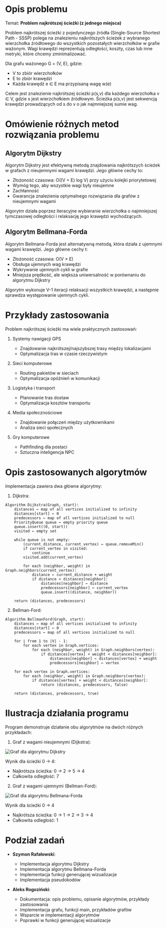 # Opis problemu

Temat: **Problem najkrótszej ścieżki (z jednego miejsca)**

Problem najkrótszej ścieżki z pojedynczego źródła (Single-Source Shortest Path - SSSP) polega na znalezieniu najkrótszych ścieżek z wybranego wierzchołka źródłowego do wszystkich pozostałych wierzchołków w grafie ważonym. Wagi krawędzi reprezentują odległości, koszty, czas lub inne metryki, które chcemy zminimalizować.

Dla grafu ważonego G = (V, E), gdzie:

-   V to zbiór wierzchołków
-   E to zbiór krawędzi
-   Każda krawędź e ∈ E ma przypisaną wagę w(e)

Celem jest znalezienie najkrótszej ścieżki p(s,v) dla każdego wierzchołka v ∈ V, gdzie s jest wierzchołkiem źródłowym. Ścieżka p(s,v) jest sekwencją krawędzi prowadzących od s do v o jak najmniejszej sumie wag.

# Omówienie różnych metod rozwiązania problemu

## Algorytm Dijkstry

Algorytm Dijkstry jest efektywną metodą znajdowania najkrótszych ścieżek w grafach z nieujemnymi wagami krawędzi. Jego główne cechy to:

-   Złożoność czasowa: O((V + E) log V) przy użyciu kolejki priorytetowej
-   Wymóg tego, aby wszystkie wagi były nieujemne
-   Zachłanność
-   Gwarancja znalezienia optymalnego rozwiązania dla grafów z nieujemnymi wagami

Algorytm działa poprzez iteracyjne wybieranie wierzchołka o najmniejszej tymczasowej odległości i relaksację jego krawędzi wychodzących.

## Algorytm Bellmana-Forda

Algorytm Bellmana-Forda jest alternatywną metodą, która działa z ujemnymi wagami krawędzi. Jego główne cechy t:

-   Złożoność czasowa: O(V × E)
-   Obsługa ujemnych wag krawędzi
-   Wykrywanie ujemnych cykli w grafie
-   Mniejsza prędkość, ale większa uniwersalność w porównaniu do algorytmu Dijkstry

Algorytm wykonuje V-1 iteracji relaksacji wszystkich krawędzi, a następnie sprawdza występowanie ujemnych cykli.

# Przykłady zastosowania

Problem najkrótszej ścieżki ma wiele praktycznych zastosowań:

1. Systemy nawigacji GPS

    - Znajdowanie najkrótszej/najszybszej trasy między lokalizacjami
    - Optymalizacja tras w czasie rzeczywistym

2. Sieci komputerowe

    - Routing pakietów w sieciach
    - Optymalizacja opóźnień w komunikacji

3. Logistyka i transport

    - Planowanie tras dostaw
    - Optymalizacja kosztów transportu

4. Media społecznościowe

    - Znajdowanie połączeń między użytkownikami
    - Analiza sieci społecznych

5. Gry komputerowe
    - Pathfinding dla postaci
    - Sztuczna inteligencja NPC

# Opis zastosowanych algorytmów

Implementacja zawiera dwa główne algorytmy:

1. Dijkstra:

```
Algorithm Dijkstra(Graph, start):
    distances ← map of all vertices initialized to infinity
    distances[start] ← 0
    predecessors ← map of all vertices initialized to null
    PriorityQueue queue ← empty priority queue
    queue.insert((0, start))
    visited ← empty set

    while queue is not empty:
        (current_distance, current_vertex) ← queue.removeMin()
        if current_vertex in visited:
            continue
        visited.add(current_vertex)

        for each (neighbor, weight) in Graph.neighbors(current_vertex):
            distance ← current_distance + weight
            if distance < distances[neighbor]:
                distances[neighbor] ← distance
                predecessors[neighbor] ← current_vertex
                queue.insert((distance, neighbor))

    return (distances, predecessors)
```

2. Bellman-Ford:

```
Algorithm BellmanFord(Graph, start):
    distances ← map of all vertices initialized to infinity
    distances[start] ← 0
    predecessors ← map of all vertices initialized to null

    for i from 1 to |V| - 1:
        for each vertex in Graph.vertices:
            for each (neighbor, weight) in Graph.neighbors(vertex):
                if distances[vertex] + weight < distances[neighbor]:
                    distances[neighbor] ← distances[vertex] + weight
                    predecessors[neighbor] ← vertex

    for each vertex in Graph.vertices:
        for each (neighbor, weight) in Graph.neighbors(vertex):
            if distances[vertex] + weight < distances[neighbor]:
                return (distances, predecessors, false)

    return (distances, predecessors, true)
```

# Ilustracja działania programu

Program demonstruje działanie obu algorytmów na dwóch różnych przykładach:

1. Graf z wagami nieujemnymi (Dijkstra):

![Graf dla algorytmu Dijkstry](dijkstra_graph.png)

Wynik dla ścieżki 0 -> 4:

-   Najkrótsza ścieżka: 0 -> 2 -> 5 -> 4
-   Całkowita odległość: 7

2. Graf z wagami ujemnymi (Bellman-Ford):

![Graf dla algorytmu Bellmana-Forda](bellman_ford_graph.png)

Wynik dla ścieżki 0 -> 4

-   Najkrótsza ścieżka: 0 -> 1 -> 2 -> 3 -> 4
-   Całkowita odległość: 1

# Podział zadań

-   **Szymon Rafałowski**:

    -   Implementacja algorytmu Dijkstry
    -   Implementacja algorytmu Bellmana-Forda
    -   Implementacja funkcji generującej wizualizacje
    -   Implementacja pseudokodów

-   **Aleks Rogoziński**:

    -   Dokumentacja: opis problemu, opisanie algorytmów, przykłady zastosowania
    -   Implementacja grafu, funkcji main, przykładów grafów
    -   Wsparcie w implementacji algorytmów
    -   Poprawki w funkcji generującej wizualizacje
